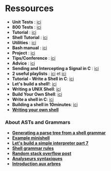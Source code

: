# Ressources

- **Unit Tests** : [ici](https://docs.google.com/spreadsheets/d/1Wt26w8nPAoJ-xKwN2scdwfnp0QVq_D1XC9eNv0iPLDA/edit?usp=sharing)
- **800 Tests** : [ici](https://docs.google.com/spreadsheets/d/1BPW7k81LJPhGv2fbi35NIIoOC_mGZXQQJDnV0SjulFs/edit?gid=0#gid=0)
- **Tutorial** : [ici](https://m4nnb3ll.medium.com/minishell-building-a-mini-bash-a-42-project-b55a10598218)
- **Shell Tutorial** : [ici](https://www.cs.purdue.edu/homes/grr/SystemsProgrammingBook/Book/Chapter5-WritingYourOwnShell.pdf)
- **Utilities** : [ici](https://pubs.opengroup.org/onlinepubs/9699919799/utilities/V3_chap02.html)
- **Bash manual** : [ici](https://www.gnu.org/savannah-checkouts/gnu/bash/manual/bash.html)
- **Project** : [ici](https://github.com/Tablerase/42_Projects/tree/main/Projects/MiniShell)
- **Tips/Conference** : [ici](https://www.youtube.com/live/8tbaCbtdjeg)
- **Advice** : [ici](https://medium.com/@mostafa.omrane/mes-conseils-si-je-devais-recommencer-minishell-a9783c51ba1b)
- **Sending and Intercepting a Signal in C** : [ici](https://www.codequoi.com/en/sending-and-intercepting-a-signal-in-c/)
- **2 useful playlists** : [ici](https://youtube.com/playlist?list=PLGU1kcPKHMKj5yA0RPb5AK4QAhexmQwrW&si=2o0Tk06V1ZVGjWGi) et [ici](https://youtube.com/playlist?list=PL7_TuD9ZDMhg5uLHLyd8em13XBKfjzCzR&si=3_jRRlsrydlHJOQN)
- **Tutorial - Write a Shell in C**: [ici](https://brennan.io/2015/01/16/write-a-shell-in-c/)
- **Let's build a shell!**: [ici](https://github.com/kamalmarhubi/shell-workshop)
- **Writing a UNIX Shell**: [ici](https://indradhanush.github.io/blog/writing-a-unix-shell-part-1/)
- **Build Your Own Shell**: [ici](https://github.com/tokenrove/build-your-own-shell)
- **Write a shell in C**: [ici](https://danishpraka.sh/posts/write-a-shell/)
- **Building a shell in 10minutes**: [ici](https://www.youtube.com/watch?v=k6TTj4C0LF0)
- [**Writing your own shell**](https://www.cs.purdue.edu/homes/grr/SystemsProgrammingBook/Book/Chapter5-WritingYourOwnShell.pdf)

### About ASTs and Grammars
- [**Generating a parse tree from a shell grammar**](https://dev.to/oyagci/generating-a-parse-tree-from-a-shell-grammar-f1)
- [**Example minishell**](https://github.com/mli42/at42minishell)
- [**Let's build a simple interpreter part 7**](https://ruslanspivak.com/lsbasi-part7/)
- [**Shell grammar rules**](https://pubs.opengroup.org/onlinepubs/9699919799/utilities/V3_chap02.html#tag_18_10_02)
- [**Random stack overflow post**](https://stackoverflow.com/questions/52666511/create-an-ast-from-bash-in-c)
- [**Analyseurs syntaxiques**](https://sjrd.developpez.com/algorithmique/analyseurs-syntaxiques/#Lno-IX)
- [**Introduction aux arbres**](https://rperrot.developpez.com/articles/algo/structures/arbres/)
